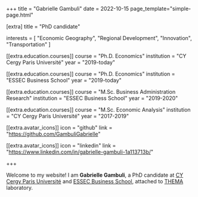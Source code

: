 +++
title = "Gabrielle Gambuli"
date = 2022-10-15
page_template="simple-page.html"

[extra]
title = "PhD candidate"

interests = [
  "Economic Geography",
  "Regional Development",
  "Innovation",
  "Transportation"
]

[[extra.education.courses]]
  course = "Ph.D. Economics"
  institution = "CY Cergy Paris Université"
  year = "2019-today"

[[extra.education.courses]]
  course = "Ph.D. Economics"
  institution = "ESSEC Business School"
  year = "2019-today"

[[extra.education.courses]]
  course = "M.Sc. Business Administration Research"
  institution = "ESSEC Business School"
  year = "2019-2020"

[[extra.education.courses]]
  course = "M.Sc. Economic Analysis"
  institution = "CY Cergy Paris Université"
  year = "2017-2019"

[[extra.avatar_icons]]
  icon = "github"
  link = "https://github.com/GambuliGabrielle"

[[extra.avatar_icons]]
  icon = "linkedin"
  link = "https://www.linkedin.com/in/gabrielle-gambuli-1a113713b/"



+++

Welcome to my website! I am **Gabrielle Gambuli**, a PhD candidate at [CY Cergy Paris Université](https://www.cyu.fr/) and [ESSEC Business School](https://www.essec.edu/en/), attached to [THEMA](https://thema.u-cergy.fr/?lang=en) laboratory.